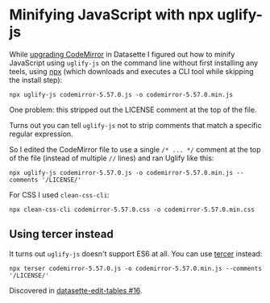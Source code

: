 # Minifying JavaScript with npx uglify-js

While [upgrading CodeMirror](https://github.com/simonw/datasette/issues/948) in Datasette I figured out how to minify JavaScript using `uglify-js` on the command line without first installing any teels, using [npx](https://www.npmjs.com/package/npx) (which downloads and executes a CLI tool while skipping the install step):

    npx uglify-js codemirror-5.57.0.js -o codemirror-5.57.0.min.js

One problem: this stripped out the LICENSE comment at the top of the file.

Turns out you can tell `uglify-js` not to strip comments that match a specific regular expression.

So I edited the CodeMirror file to use a single `/* ... */` comment at the top of the file (instead of multiple `//` lines) and ran Uglify like this:

    npx uglify-js codemirror-5.57.0.js -o codemirror-5.57.0.min.js --comments '/LICENSE/'

For CSS I used `clean-css-cli`:

    npx clean-css-cli codemirror-5.57.0.css -o codemirror-5.57.0.min.css

## Using tercer instead

It turns out `uglify-js` doesn't support ES6 at all. You can use [tercer](https://github.com/terser/terser) instead:

    npx terser codemirror-5.57.0.js -o codemirror-5.57.0.min.js --comments '/LICENSE/'

Discovered in [datasette-edit-tables #16](https://github.com/simonw/datasette-edit-tables/issues/16).
